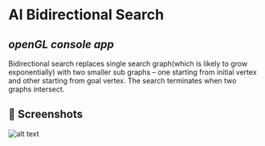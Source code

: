# AI Bidirectional Search

## _openGL console app_

Bidirectional search replaces single search graph(which is likely to grow exponentially) with two smaller sub graphs – one starting from initial vertex and other starting from goal vertex. The search terminates when two graphs intersect.

 ## 📸 Screenshots

![alt text](https://github.com/TheGoldenPlatypus/AI_Bidirectional_Search/bd_screenshots/bd_screenshot.png?raw=true)

